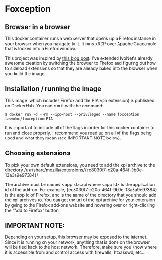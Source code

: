 # Foxception

## Browser in a browser

This docker container runs a web server that opens up a Firefox instance in your browser when you navigate to it. It runs xRDP over Apache Guacamole that is locked into a Firefox window.

This project was inspired by [this blog post](http://ivo2u.nl/Yo). I've extended IvoNet's already awesome creation by switching the browser to Firefox and figuring out how to sideload extensions so that they are already baked into the browser when you build the image.

## Installation / running the image

This image (which includes Firefox and the PIA vpn extension) is published on DockerHub. You can run it with the command:

`$ docker run -d --rm --ipc=host --privileged --name foxception lawndoc/foxception:PIA`

It is important to include all of the flags in order for this docker container to run and close properly. I recommend you read up on all of the flags being used and what they mean (see IMPORTANT NOTE below).

## Choosing extensions

To pick your own default extensions, you need to add the xpi archive to the directory /usr/share/mozilla/extensions/{ec8030f7-c20a-464f-9b0e-13a3a9e97384}/

The archive must be named &lt;app id>.xpi where &lt;app id> is the application id of the add-on. For example, {ec8030f7-c20a-464f-9b0e-13a3a9e97384} is the app id of Firefox, and is the name of the directory that you should add the xpi archives to. You can get the url of the xpi archive for your extension by going to the Firefox add-ons website and hovering over or right-clicking the "Add to Firefox" button.

## IMPORTANT NOTE:

Depending on your setup, this browser may be exposed to the internet. Since it is running on your network, anything that is done on the browser will be tied back to the host network. Therefore, make sure you know where it is accessible from and control access with firewalls, htpasswd, etc...
